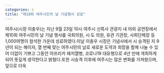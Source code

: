 ```yaml
---
categories: c
title: "제10회 여주시민의 날 기념행사 성료"
---
```

여주시(시장 이충우)는 지난 9월 23일 10시 여주시 신륵사 관광지 내 야외 공연장에서 제10회 여주시민의 날 기념 행사를 국회의원, 시·도 의원, 유관 기관장, 사회단체장 등 1,000여명이 참석한 가운데 성료하였다.이날 이충우 시장은 기념사에서 시 승격된 지 9년이 되는 해이자, 열 번째 맞는 여주시민의 날로 새로운 도약과 희망을 함께 나눌 수 있어 더없이 기쁘고 그동안 아프리카 돼지열병, 코로나19 대유행으로 4년 만에 개최하게 되어 뜻깊게 생각한다고 밝혔다.또한 시승격 이후에 여주시는 많은 변화를 가져왔으며, 앞으로 더욱